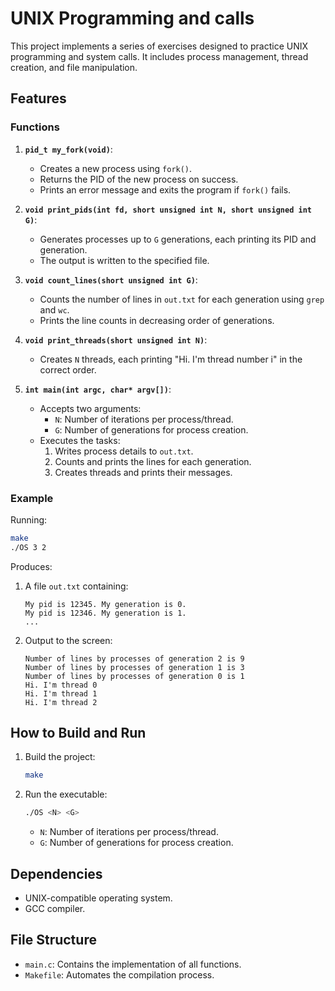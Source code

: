 
# UNIX Programming and calls

This project implements a series of exercises designed to practice UNIX programming and system calls. 
It includes process management, thread creation, and file manipulation.

## Features

### Functions

1. **`pid_t my_fork(void)`**:
   - Creates a new process using `fork()`.
   - Returns the PID of the new process on success.
   - Prints an error message and exits the program if `fork()` fails.

2. **`void print_pids(int fd, short unsigned int N, short unsigned int G)`**:
   - Generates processes up to `G` generations, each printing its PID and generation.
   - The output is written to the specified file.

3. **`void count_lines(short unsigned int G)`**:
   - Counts the number of lines in `out.txt` for each generation using `grep` and `wc`.
   - Prints the line counts in decreasing order of generations.

4. **`void print_threads(short unsigned int N)`**:
   - Creates `N` threads, each printing "Hi. I'm thread number i" in the correct order.

5. **`int main(int argc, char* argv[])`**:
   - Accepts two arguments:
     - `N`: Number of iterations per process/thread.
     - `G`: Number of generations for process creation.
   - Executes the tasks:
     1. Writes process details to `out.txt`.
     2. Counts and prints the lines for each generation.
     3. Creates threads and prints their messages.

### Example

Running:
```bash
make
./OS 3 2
```

Produces:
1. A file `out.txt` containing:
   ```
   My pid is 12345. My generation is 0.
   My pid is 12346. My generation is 1.
   ...
   ```

2. Output to the screen:
   ```
   Number of lines by processes of generation 2 is 9
   Number of lines by processes of generation 1 is 3
   Number of lines by processes of generation 0 is 1
   Hi. I'm thread 0
   Hi. I'm thread 1
   Hi. I'm thread 2
   ```

## How to Build and Run

1. Build the project:
   ```bash
   make
   ```

2. Run the executable:
   ```bash
   ./OS <N> <G>
   ```

   - `N`: Number of iterations per process/thread.
   - `G`: Number of generations for process creation.

## Dependencies

- UNIX-compatible operating system.
- GCC compiler.

## File Structure

- `main.c`: Contains the implementation of all functions.
- `Makefile`: Automates the compilation process.
